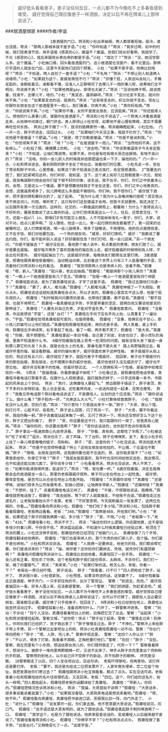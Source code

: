 > 威仔低头看看崽子，崽子没任何反应，一点儿都不为今晚吃不上多春鱼感到难受。 威仔觉得自己理应像崽子一样洒脱，决定以后不再在牌桌儿上那样说话了。

###居酒屋绑匪
####作者/李诞

						1居酒屋的门口，蒋派和小杜出来抽烟，两人都穿着短袖，挺冷，谁也没提。蒋派：“那两人那根本就不是手语。”小杜：“你咋知道？”蒋派：“我学过啊，初中的时候，我们班表演节目，用手语唱《感恩的心》，傻逼不？傻逼。但我们班长好看啊，我就学了。不光《感恩的心》，我后来跟班长表白用的都是手语。”小杜：“成功了？”蒋派：“没，她没学那么多。这个傻逼。” 小杜抽口烟，回头看居酒屋的门，这小居酒屋也没窗户，看不见里边。那俩打手语的人就坐在门后，店里今天就他们这四个顾客。 小杜：“如果不是手语，他俩比划啥呢？”蒋派：“不知道，两人自创了一套手语？”小杜：“干毛用？”蒋派：“不想让别人知道俩人说啥呗。”小杜：“如果就为这个，直接发微信不行？”蒋派：“你懂个屁，人家这叫会玩儿，手舞足蹈的，谁都能看见，谁都看不懂，没准儿人正聊喝完了去哪儿干一炮的事儿呢，结果咱们全不明白，你说爽不爽？”小杜：“如果他两是gay，穿得也太破了。”蒋派：“没说他俩干啊，就说商量，找谁干，去哪儿干，啥的。”小杜：“真变态，露阴癖呗。”蒋派：“没讨论变不变态，就问你爽不爽。”小杜：“如果是变态的话，挺爽的。”蒋派：“这有啥变态的，好比你就不变态，现在让你跟你女朋友在这个居酒屋里干一炮儿，我们看着，你爽不爽。”小杜：“真你妈有病。”蒋派：“你就说爽不爽。”小杜：“如果你不看，女的不是我女朋友，应该挺爽。”蒋派：“你还挺疼人儿。想他妈什么美事儿呢，谁跟你在居酒屋干。” 蒋派和小杜不说话了，一个胖男人冲着居酒屋走来，从他俩中间穿过，朝门挤去。男人胖得让小杜觉得，如果他不是心理有障碍，其实不需要再吃任何东西。 蒋派让胖子蹭了一下，放凉的胳膊骤然一暖。蒋派眼睛瞪起来，小杜拉他。 门一开一合，胖子挤进去，没回过头。 小杜：“如果咱们今天没正事，我就不拦你了。”蒋派：“你说他是不是傻逼？个肥逼。”小杜：“是是，除了你都是傻逼。”蒋派：“你是不是讽刺我。”小杜：“你觉得爽不爽？”蒋派：“啥？”小杜：“在居酒屋干一炮儿。”蒋派：“当然他妈不爽，这不有病么。” 小杜掐了烟，摸摸腰上的枪。 小杜：“进去吧。”蒋派：“你说那傻逼孩子今天肯定能来？”小杜：“不知道，让咱们等就等。如果不来，你也是有吃有喝大哥还给报销，有啥不高兴的？”蒋派：“没啥。你妈一会儿抓人的时候我非给那肥逼也来一下子，操他妈的。” 门一开一合，小杜和蒋派进去，看到刚刚的胖子坐在了吧台边，挨着他们的位置。 小杜先走一步，坐在了蒋派和胖子中间，心里想着，如果这个胖子知道自己差点挨打，肯定很感激我。 2“我要去约炮了，我们赶紧喝完这杯。你们听好，我知道，当下，这个桌上有好几位我都是第一次见，我知道，我张嘴就聊约炮会给你们留下很不好的印象，说实话，我不在乎。你们，你们之中依着本心的，会想，又是这么一个傻逼，要不是想赢他钱我才不坐在这里。你们，你们之中心地善良的，会想，这傻逼真喝多了，玩儿牌喝这么多酒能不输钱吗。你们呐，我不怪你们。” 威仔放下酒杯，把手里的牌和筹码也扔了，站了起来。 “我为什么呢？我为什么张嘴闭嘴约炮呢？其实我从来不用这词儿，约炮，难听死了，这只有你们这些傻逼才会用。但我今天就要用，我还决定了，以后跟所有第一次见面的，这样的，社交的，一群傻逼的牌局上，都要用！为什么？我得说点儿不好听的，要是我都说了这么难听的话，让你们觉得我是这么一个人，往后，还愿意交往，下次，还能一起all in，那咱们才有可能交上朋友。人不可能彬彬有礼一辈子，你们，大家，说对不对。给点儿掌声啊。” 没人理他，他这一出儿，常一起打牌的朋友都看惯了，第一回来的也被嘱咐过，这人打牌爱喝酒，喝一会儿就喝多，喝多了就瞎说，不用理他。他的优点是牌技差，又不在乎钱，我们对他要包容。 一个熟的朋友劝，“威哥，好好打牌呗。” 威仔：“我都说了要去约炮，你们，能不能听别人说话？好好摄取信息？你们打吧，我一会儿回来。”另一个朋友问，“你是不遛猫去？” 威仔没反驳，看他那个被人说中，有点委屈的表情，朋友们放了心，威仔是要去遛猫。 威仔每次喝多了喜欢抱着他的猫在街上走，威仔抱着猫的时候特别有人样，不会出任何意外。 威仔抱起猫出了门，这是威仔的家，每晚朋友们都聚在这里打牌。 3居酒屋里，假聋哑跟真聋哑穿着帽衫，运动鞋运动裤，比划着这个世界上只有三个人能看懂的手语，交流着他们对蒋派和小杜的看法。 真聋哑：“我觉得那两人也是来绑人的，坐着不稳。”假聋哑：“嗯，新人。”真聋哑：“挺兴奋，老出去抽烟。”假聋哑：“都是绑那个小孩儿来的？”真聋哑：“一晚上一个居酒屋里能有几个苦主。”假聋哑：“但是一晚上一个居酒屋里就有四个绑匪了。” 假聋哑能说话，是为了跟真聋哑说话，才学了这套手语。 假聋哑：“我过去跟他们沟通一下？”真聋哑：“算了，新人，难沟通。”假聋哑：“人都难沟通。” 真聋哑伸缩了一下大拇指，表示点头。假聋哑说这话就知道真聋哑会点头，所以才说的，假聋哑心里其实不这么想，他是个挺乐观的人。 假聋哑：“到时候我问问要债的是谁，也帮他们要要，都不容易。”真聋哑：“都不容易，也就不用帮忙。” 假聋哑一看真聋哑这手势，手势里带着的坚定，就明白他又要说他爱说的那种话了。 真聋哑：“人要先对自己负责，才能对宇宙负责。” 假聋哑故意问。 假聋哑：“没看清，你这是想说‘宇宙’，还是‘台灯’？” 真聋哑左手向下压右手向上抬，认真重复了一遍动作，“宇宙。”假聋哑觉得真聋哑挺可爱的，也值得尊敬。 假聋哑：“没事，他俩实在不甘心，那小孩儿的猫可以让他们抱走。”真聋哑和假聋哑笑起来，用的还是手语。 两人笑着，桌上手机响，假聋哑左手继续笑，右手拿起了电话，看了一眼，两手都不笑了。假聋哑：“是大哥。”真聋哑：“你接，我不想理他。” 真聋哑拿起一本旧书看，自己套了封皮，封皮也旧了，是小虎队的海报，里面不知道是什么书。 4威仔抱着猫在路上思考一些深刻的问题。猫有没有头发？猫这一身到哪儿算它的头发？头发，就是长在头上的毛发，那鼻毛是不是头发？ 路上有野猫跑过去，看威仔怀里的猫，猫没看野猫。威仔的猫叫崽子，威仔很喜欢崽子这种性格。 崽子是威仔从街上捡的，附近还有五六只，威仔就捡了崽子，就因为崽子不理威仔。 抱回家，崽子也不理威仔约来的那些姑娘，那些朋友，也不理偶尔来的威仔他爸。 威仔他爸好久没见威武仔了，威仔也不想见他。 威仔并没有崽子的性格，但威仔想试试。 一个人想拥有另一个性格，是妄想中较难实现的一种。 5蒋派：“我操我操，你看那傻逼干嘛呢？” 小杜看过去，是假聋哑把电话举着，真聋哑冲着电话打那套手语，在跟什么人视频通话，越打越急的样子，一只手还挥着一本书，书扇起的风来自上个世纪。 蒋派：“真行，这俩聋哑人要起飞。” 旁边那胖子插话了，胖子谢顶，剩下不多的头发特别油，脸上也全是油，还吃着烤鸡皮，一说话肉就往一起凑，没笑也像笑。 胖子：“我看见举电话那个刚对着电话说话了，不是聋哑人。比划的这个应该是。”蒋派：“跟你说话了么，插什么嘴？”胖子脸肉一挤，“兄弟这么大火气。” 小杜打算继续救救胖子。 小杜：“我朋友没什么礼貌，您别介意。”蒋派：“你介意吗？介意就出来干一架。”胖子：“大哥，我认个错，别打行不，心脏不好，容易死。” 胖子这么回答，闪了蒋派一下。 胖子：“大哥，要不你看这样，我给你鞠一躬。”胖子说着就站起来鞠了一躬，又闪了蒋派一下。蒋派还没想好怎么下这个台阶，胖子又把台阶撤了。 胖子：“哥，你这要是还不行，我只能跟你打一架了，但我真有心脏病。”蒋派：“操你妈的，你还要讹我啊？”胖子：“哥你这话说的，讹你就不告诉你我有病了。” 胖子拿出一瓶速效救心丸给蒋派看。 胖子：“你看，真有病，这都吃了半瓶了。”小杜被这句“吃了半瓶了”逗乐，蒋派也乐了，说了声操，下了台阶。胖子也嘿嘿笑，坐下，看见小杜手机上挂了一串儿嘀里嘟噜的链子，亮粉粉。 胖子：“哥，这是你的？”小杜没说话，蒋派彻底大笑起来。 蒋派：“你是不也觉得特傻逼？特土？这他女朋友给他挂的，不让摘，个怂逼也不敢摘。”胖子：“哦哦，女朋友送的啊，这我跟你要也挺不合适的，哥，这你能卖我不？”小杜：“如果我卖给你，你拿它干啥？”胖子：“我闺女能挺喜欢，我平时也没时间给她买这些，我这情况，也不知道还能见她几面了。哥你说多少钱？” 小杜看看蒋派，蒋派也没话说，两人不笑了。 小杜：“如果你能请我喝杯酒，就送你了。”蒋派：“嗯，我也要一杯。” 6威仔抱着猫，决定去每晚都会去的居酒屋坐一会儿，那里的老板跟威仔很熟，崽子可以坐在吧台上一起吃鱼。 威仔想，要改变性格，是否可以从也坐在吧台上吃鱼开始。 7假聋哑：“大哥跟你说啥？”真聋哑：“还是啰嗦。说咱们得多为公司发展考虑，别搞小团体，让咱俩多带新人。”假聋哑：“还嘱咐啥？”真聋哑：“不想听，挂了。” 说着假聋哑电话又响了。 真聋哑：“不接，不想跟他说话，胳膊疼。”假聋哑就把电话按了。假聋哑：“我去结账，等下抓了人就直接走，不结账不合适。”假聋哑走过去递名片，让老板按着抬头开个发票。老板：“不好意思啊，今天就剩最后一张发票了，这两位先喊的，你看……”假聋哑看向蒋派和小杜。假聋哑：“他们吃了多少钱。”蒋派和小杜，包括胖子都看着假聋哑，老板两边看看。老板：“340。”假聋哑：“我俩是460，开给我们吧。”小杜：“老板，如果把这个胖子的跟我俩算一起，多少钱？”胖子：“哥，不用。”小杜：“老板算一下。”老板：“410。” 假聋哑看小杜，蒋派不干了。 蒋派：“操这你妈什么逻辑，你还跟他算，这不是钱多钱少的事儿啊，干你信不信。” 蒋派猛站起身，不知道什么时候真聋哑已经贴过来，枪顶在了蒋派的腰上。小杜还没伸手拔枪，假聋哑的枪已经顶在了他脑门儿上。 真聋哑做了几个手势，假聋哑翻译给他俩听。 假聋哑：“我们也是来绑人的，那个欠债的他们家儿子，抱个猫。你们是不是也绑他。” 小杜和蒋派没说话。 假聋哑：“人我俩一定要绑走，他爸欠的钱，我们都会帮忙要。你们是谁派来的？”蒋派：“操，用你管？还你妈你们要绑走，凭啥，就凭你们有露阴癖啊？” 真聋哑问假聋哑蒋派说什么，假聋哑比划给他看，真聋哑回了一些手势。 假聋哑：“一会儿还有正事，现在杀了你俩，这个老板和胖子我们就也得杀，太麻烦。不杀你们。我们打一架，输了的要服气。” 蒋派：“来来来。”小杜：“如果打架的话，枪怎么办。老板，你看一下？” 老板在一旁已经吓懵。 胖子说话。 胖子：“我看着，行不行？”四人把枪给了胖子，站开了。 蒋派很兴奋，小杜很紧张。 小杜预感，如果没奇迹的话，这架赢不了。 8威仔抱着猫走近居酒屋，伸手开门，一只手抓住他的手，出示了警官证。 警察：“别进去，危险。” 威仔抱着猫回头一看，好多人围上来，应该都是警察。 另一个警察：“我们抓绑匪，你赶紧走吧。” 威仔低头看看崽子，崽子没任何反应，一点儿都不为今晚吃不上多春鱼感到难受。威仔觉得自己理应像崽子一样洒脱，决定以后不再在牌桌儿上那样说话了。也可以不打牌了，跟那些人没必要交朋友。跟谁都没必要。威仔换了只手抱崽子，往回走了。 9蒋派和小杜已经倒在地上，真聋哑从始至终没动过手。 假聋哑踩着小杜，准备说两句什么，门开了，一群警察冲进来。 警察：“别动！不许动！”四个人没动，真聋哑看着吧台上的枪，后悔把它交了出去。警察：“站起来！”小杜和蒋派慢慢往起爬。警察又喊，“说你呢！快点！”胖子站了起来。警察：“慢慢走过来！别挣扎，你同伙我们已经抓了，孩子救出来了！”胖子慢慢走过去。胖子：“不挣扎。”警察冲上来给胖子带上手铐，另一个警察过去拿吧台上的枪，蒋派小杜真聋哑假聋哑一动不动。警察：“你出门带四把枪？”胖子：“嗯，人胖，兜儿多。” 警察环视店里。 警察：“这四个人你认识？”胖子：“不认识，喝多了打架。我看着不顺眼，正掏枪要打他们。”警察：“别狂！”胖子：“没狂。警察，我左兜里有个小东西，想送给那女孩儿的，你们既然救走了，代劳一下？” 警察看着胖子，想说什么，被胖子一堆肉里两颗眼睛一盯，又说不出来了。伸手从胖子衣兜里拿出个亮粉粉的手机链。 警察想扔到地上，以示自己并不受胖子的胁迫，并不怕胖子的眼神。 终究是没敢。 10警察都走了以后，四个人坐在吧台边，没话可讲。 老板吓得够呛，但再害怕，该打烊还是要打烊。 老板：“要不，我还是先给这二位把发票开了，人家毕竟先埋单，您二位留个地址，我把发票给你们寄过去？” 假聋哑跟蒋派小杜互相看看，都点了点头。实在没话可讲。老板拿着小杜和假聋哑给的名片往收银机走，又走回来。老板：“四位，这个，你们给的这名片，抬头一样啊。”四人都抬起头，假聋哑把老板的话翻译给了真聋哑。 真聋哑：“带新人。你妈的。”假聋哑把情况告诉蒋派和小杜。 蒋派：“我操，大哥提前不说啊？”假聋哑：“大哥话多，很多事说着说着就漏了。”小杜：“如果我没看错，大哥刚来电话是想说来着吧。”假聋哑：“嗯，他不听。” 假聋哑看向真聋哑，真聋哑把书装进口袋，恶狠狠比划一阵，向门外走了。 小杜：“说什么？”假聋哑：“说发票开一起，你们拿去报。他不愿意跟大哥说话。”假聋哑说完，叹口气。 假聋哑：“这手语还是大哥发明的，就为了跟他说话。”假聋哑拿起胖子剩的啤酒喝了一口。 假聋哑：“我学这个，也是为了跟他说话。他原来挺爱说话的，变成聋哑人以后越来越不爱说了。”假聋哑看看蒋派和小杜。 假聋哑：“你俩学不学？”小杜和蒋派点点头。 假聋哑做了套手势，“这是台灯。”又稍微变化了一点，“这是宇宙。” 			  		